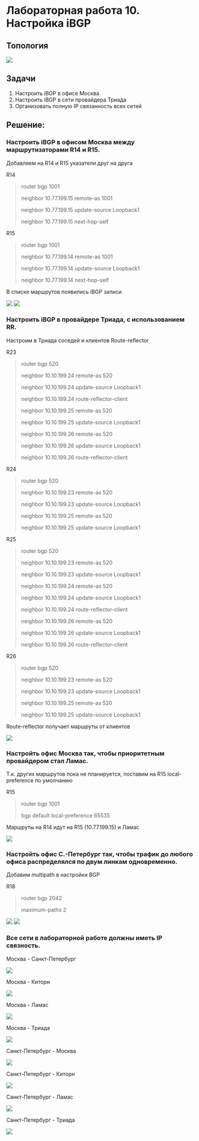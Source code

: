 ﻿<h1> Лабораторная работа 10. Настройка iBGP </h1> 

<h2> Топология </h2>
<img src=https://github.com/Avasekho/otus-networks-pro/blob/main/labs/lab10/topology-lab10.png>

<h2> Задачи </h2>

<ol>
  <li> Настроить iBGP в офисе Москва </li>
  <li> Настроить iBGP в сети провайдера Триада </li>
  <li> Организовать полную IP связанность всех сетей </li>

</ol>

<h2> Решение: </h2>

<h3>Настроить iBGP в офисом Москва между маршрутизаторами R14 и R15. </h3>

<p>Добавляем на R14 и R15 указатели друг на друга </p>

<p>R14 </p>

<blockquote>
<p>router bgp 1001 </p>
<p> neighbor 10.77.199.15 remote-as 1001 </p>
<p> neighbor 10.77.199.15 update-source Loopback1 </p>
<p> neighbor 10.77.199.15 next-hop-self </p>
</blockquote>

<p>R15 </p>

<blockquote>
<p>router bgp 1001 </p>
<p> neighbor 10.77.199.14 remote-as 1001 </p>
<p> neighbor 10.77.199.14 update-source Loopback1 </p>
<p> neighbor 10.77.199.14 next-hop-self </p>
</blockquote>

<p>В списке маршрутов появились iBGP записи </p>

<img src=https://github.com/Avasekho/otus-networks-pro/blob/main/labs/lab10/r14_ibgp.png>

<img src=https://github.com/Avasekho/otus-networks-pro/blob/main/labs/lab10/r15_ibgp.png>


<h3>Настроить iBGP в провайдере Триада, с использованием RR. </h3>

<p>Настроим в Триада соседей и клиентов Route-reflector </p>

<p>R23 </p>

<blockquote>
<p>router bgp 520 </p>
<p> neighbor 10.10.199.24 remote-as 520 </p>
<p> neighbor 10.10.199.24 update-source Loopback1 </p>
<p> neighbor 10.10.199.24 route-reflector-client </p>
<p> neighbor 10.10.199.25 remote-as 520 </p>
<p> neighbor 10.10.199.25 update-source Loopback1 </p>
<p> neighbor 10.10.199.26 remote-as 520 </p>
<p> neighbor 10.10.199.26 update-source Loopback1 </p>
<p> neighbor 10.10.199.26 route-reflector-client </p>
</blockquote>

<p>R24 </p>

<blockquote>
<p>router bgp 520 </p>
<p> neighbor 10.10.199.23 remote-as 520 </p>
<p> neighbor 10.10.199.23 update-source Loopback1 </p>
<p> neighbor 10.10.199.25 remote-as 520 </p>
<p> neighbor 10.10.199.25 update-source Loopback1 </p>
</blockquote>

<p>R25 </p>

<blockquote>
<p>router bgp 520 </p>
<p> neighbor 10.10.199.23 remote-as 520 </p>
<p> neighbor 10.10.199.23 update-source Loopback1 </p>
<p> neighbor 10.10.199.24 remote-as 520 </p>
<p> neighbor 10.10.199.24 update-source Loopback1 </p>
<p> neighbor 10.10.199.24 route-reflector-client </p>
<p> neighbor 10.10.199.26 remote-as 520 </p>
<p> neighbor 10.10.199.26 update-source Loopback1 </p>
<p> neighbor 10.10.199.26 route-reflector-client </p>
</blockquote>

<p>R26 </p>

<blockquote>
<p>router bgp 520 </p>
<p> neighbor 10.10.199.23 remote-as 520 </p>
<p> neighbor 10.10.199.23 update-source Loopback1 </p>
<p> neighbor 10.10.199.25 remote-as 520 </p>
<p> neighbor 10.10.199.25 update-source Loopback1 </p>
</blockquote>
 
<p>Route-reflector получает маршруты от клиентов </p>

<img src=https://github.com/Avasekho/otus-networks-pro/blob/main/labs/lab10/r23_rr.png>


<h3>Настройть офис Москва так, чтобы приоритетным провайдером стал Ламас. </h3>

<p>Т.к. других маршрутов пока не планируется, поставим на R15 local-preference по умолчанию </p>

<p>R15 </p>

<blockquote>
<p>router bgp 1001 </p>
<p>bgp default local-preference 65535 </p>
</blockquote>

<p>Маршруты на R14 идут на R15 (10.77.199.15) и Ламас </p>

<img src=https://github.com/Avasekho/otus-networks-pro/blob/main/labs/lab10/r14_ip_routes_.png>


<h3>Настройть офис С.-Петербург так, чтобы трафик до любого офиса распределялся по двум линкам одновременно. </h3>

<p>Добавим multipath в настройки BGP </p>

<p>R18 </p>

<blockquote>
<p>router bgp 2042 </p>
<p>maximum-paths 2 </p>
</blockquote>

<img src=https://github.com/Avasekho/otus-networks-pro/blob/main/labs/lab10/r18_multipath.png>

<img src=https://github.com/Avasekho/otus-networks-pro/blob/main/labs/lab10/r18_trace.png>

<h3>Все сети в лабораторной работе должны иметь IP связность. </h3>

<p>Москва - Санкт-Петербург </p>

<img src=https://github.com/Avasekho/otus-networks-pro/blob/main/labs/lab10/r14_to_r18.png>

<p>Москва - Киторн </p>

<img src=https://github.com/Avasekho/otus-networks-pro/blob/main/labs/lab10/r14_to_r21.png>

<p>Москва - Ламас </p>

<img src=https://github.com/Avasekho/otus-networks-pro/blob/main/labs/lab10/r14_to_r22.png>

<p>Москва - Триада </p>

<img src=https://github.com/Avasekho/otus-networks-pro/blob/main/labs/lab10/r14_to_r26.png>

<p>Санкт-Петербург - Москва </p>

<img src=https://github.com/Avasekho/otus-networks-pro/blob/main/labs/lab10/r18_to_r14.png>

<p>Санкт-Петербург - Киторн </p>

<img src=https://github.com/Avasekho/otus-networks-pro/blob/main/labs/lab10/r18_to_r21.png>

<p>Санкт-Петербург - Ламас </p>

<img src=https://github.com/Avasekho/otus-networks-pro/blob/main/labs/lab10/r18_to_r22.png>

<p>Санкт-Петербург - Триада </p>

<img src=https://github.com/Avasekho/otus-networks-pro/blob/main/labs/lab10/r18_to_r26.png>


